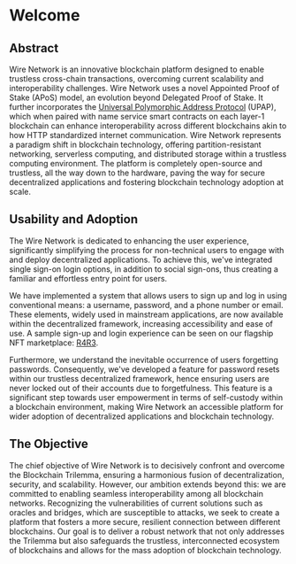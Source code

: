 Welcome
========

## Abstract

Wire Network is an innovative blockchain platform designed to enable trustless cross-chain transactions, overcoming current scalability and interoperability challenges. Wire Network uses a novel Appointed Proof of Stake (APoS) model, an evolution beyond Delegated Proof of Stake. It further incorporates the [Universal Polymorphic Address Protocol](https://upap.io/) (UPAP), which when paired with name service smart contracts on each layer-1 blockchain can enhance interoperability across different blockchains akin to how HTTP standardized internet communication. Wire Network represents a paradigm shift in blockchain technology, offering partition-resistant networking, serverless computing, and distributed storage within a trustless computing environment. The platform is completely open-source and trustless, all the way down to the hardware, paving the way for secure decentralized applications and fostering blockchain technology adoption at scale.

## Usability and Adoption

The Wire Network is dedicated to enhancing the user experience, significantly simplifying the process for non-technical users to engage with and deploy decentralized applications. To achieve this, we've integrated single sign-on login options, in addition to social sign-ons, thus creating a familiar and effortless entry point for users.

We have implemented a system that allows users to sign up and log in using conventional means: a username, password, and a phone number or email. These elements, widely used in mainstream applications, are now available within the decentralized framework, increasing accessibility and ease of use. A sample sign-up and login experience can be seen on our flagship NFT marketplace: [R4R3](https://www.r4r3.io/).

Furthermore, we understand the inevitable occurrence of users forgetting passwords. Consequently, we've developed a feature for password resets within our trustless decentralized framework, hence ensuring users are never locked out of their accounts due to forgetfulness. This feature is a significant step towards user empowerment in terms of self-custody within a blockchain environment, making Wire Network an accessible platform for wider adoption of decentralized applications and blockchain technology.

## The Objective

The chief objective of Wire Network is to decisively confront and overcome the Blockchain Trilemma, ensuring a harmonious fusion of decentralization, security, and scalability. However, our ambition extends beyond this: we are committed to enabling seamless interoperability among all blockchain networks. Recognizing the vulnerabilities of current solutions such as oracles and bridges, which are susceptible to attacks, we seek to create a platform that fosters a more secure, resilient connection between different blockchains. Our goal is to deliver a robust network that not only addresses the Trilemma but also safeguards the trustless, interconnected ecosystem of blockchains and allows for the mass adoption of blockchain technology.
